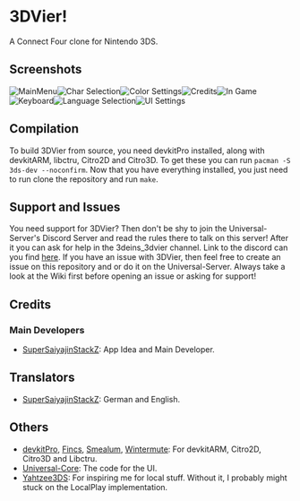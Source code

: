 # 3DVier!
A Connect Four clone for Nintendo 3DS.

## Screenshots
![MainMenu](https://github.com/SuperSaiyajinStackZ/3DVier/blob/master/Screenshots/mainMenu.png)![Char Selection](https://github.com/SuperSaiyajinStackZ/3DVier/blob/master/Screenshots/charSelection.png)![Color Settings](https://github.com/SuperSaiyajinStackZ/3DVier/blob/master/Screenshots/colorSettings.png)![Credits](https://github.com/SuperSaiyajinStackZ/3DVier/blob/master/Screenshots/credits.png)![In Game](https://github.com/SuperSaiyajinStackZ/3DVier/blob/master/Screenshots/inGame.png)![Keyboard](https://github.com/SuperSaiyajinStackZ/3DVier/blob/master/Screenshots/keyboard.png)![Language Selection](https://github.com/SuperSaiyajinStackZ/3DVier/blob/master/Screenshots/langSelection.png)![UI Settings](https://github.com/SuperSaiyajinStackZ/3DVier/blob/master/Screenshots/uiSettings.png)

## Compilation

To build 3DVier from source, you need devkitPro installed, along with devkitARM, libctru, Citro2D and Citro3D. To get these you can run `pacman -S 3ds-dev --noconfirm`. Now that you have everything installed, you just need to run clone the repository and run `make`.

## Support and Issues
You need support for 3DVier? Then don't be shy to join the Universal-Server's Discord Server and read the rules there to talk on this server! After it you can ask for help in the 3deins_3dvier channel. Link to the discord can you find [here](https://discord.gg/KDJCfGF). If you have an issue with 3DVier, then feel free to create an issue on this repository and or do it on the Universal-Server. Always take a look at the Wiki first before opening an issue or asking for support!

## Credits
### Main Developers
- [SuperSaiyajinStackZ](https://github.com/SuperSaiyajinStackZ): App Idea and Main Developer.

## Translators
- [SuperSaiyajinStackZ](https://github.com/SuperSaiyajinStackZ): German and English.

## Others
- [devkitPro](https://github.com/devkitPro), [Fincs](https://github.com/fincs), [Smealum](https://github.com/smealum), [Wintermute](https://github.com/WinterMute): For devkitARM, Citro2D, Citro3D and Libctru.
- [Universal-Core](https://github.com/Universal-Team/Universal-Core): The code for the UI.
- [Yahtzee3DS](https://github.com/LiquidFenrir/Yahtzee3DS): For inspiring me for local stuff. Without it, I probably might stuck on the LocalPlay implementation.